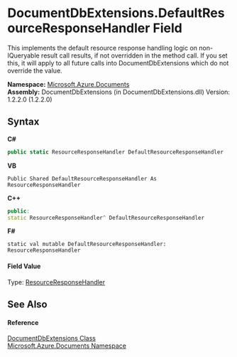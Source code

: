 # DocumentDbExtensions.DefaultResourceResponseHandler Field
 

This implements the default resource response handling logic on non-IQueryable result call results, if not overridden in the method call. If you set this, it will apply to all future calls into DocumentDbExtensions which do not override the value.

**Namespace:**&nbsp;<a href="856b2e23-9c8b-2618-f913-67d85d500616">Microsoft.Azure.Documents</a><br />**Assembly:**&nbsp;DocumentDbExtensions (in DocumentDbExtensions.dll) Version: 1.2.2.0 (1.2.2.0)

## Syntax

**C#**<br />
``` C#
public static ResourceResponseHandler DefaultResourceResponseHandler
```

**VB**<br />
``` VB
Public Shared DefaultResourceResponseHandler As ResourceResponseHandler
```

**C++**<br />
``` C++
public:
static ResourceResponseHandler^ DefaultResourceResponseHandler
```

**F#**<br />
``` F#
static val mutable DefaultResourceResponseHandler: ResourceResponseHandler
```


#### Field Value
Type: <a href="5c3d36d5-6567-c30c-f2f9-a7c27d4eecfa">ResourceResponseHandler</a>

## See Also


#### Reference
<a href="2e7c24fb-f7c9-2314-1ff8-386e1be4f471">DocumentDbExtensions Class</a><br /><a href="856b2e23-9c8b-2618-f913-67d85d500616">Microsoft.Azure.Documents Namespace</a><br />